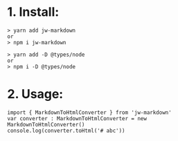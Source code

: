# 1. Install:
```
> yarn add jw-markdown
or
> npm i jw-markdown
```

```
> yarn add -D @types/node
or
> npm i -D @types/node
```
# 2. Usage:
```
import { MarkdownToHtmlConverter } from 'jw-markdown'
var converter : MarkdownToHtmlConverter = new MarkdownToHtmlConverter()
console.log(converter.toHtml('# abc'))
```